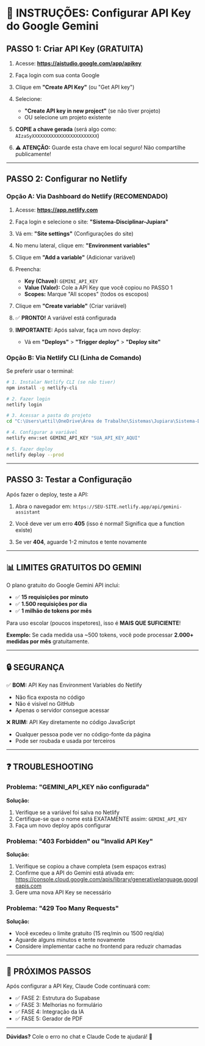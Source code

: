 # 🔑 INSTRUÇÕES: Configurar API Key do Google Gemini

## PASSO 1: Criar API Key (GRATUITA)

1. Acesse: **https://aistudio.google.com/app/apikey**

2. Faça login com sua conta Google

3. Clique em **"Create API Key"** (ou "Get API key")

4. Selecione:
   - **"Create API key in new project"** (se não tiver projeto)
   - OU selecione um projeto existente

5. **COPIE a chave gerada** (será algo como: `AIzaSyXXXXXXXXXXXXXXXXXXXXXXXX`)

6. ⚠️ **ATENÇÃO:** Guarde esta chave em local seguro! Não compartilhe publicamente!

---

## PASSO 2: Configurar no Netlify

### Opção A: Via Dashboard do Netlify (RECOMENDADO)

1. Acesse: **https://app.netlify.com**

2. Faça login e selecione o site: **"Sistema-Disciplinar-Jupiara"**

3. Vá em: **"Site settings"** (Configurações do site)

4. No menu lateral, clique em: **"Environment variables"**

5. Clique em **"Add a variable"** (Adicionar variável)

6. Preencha:
   - **Key (Chave):** `GEMINI_API_KEY`
   - **Value (Valor):** Cole a API Key que você copiou no PASSO 1
   - **Scopes:** Marque "All scopes" (todos os escopos)

7. Clique em **"Create variable"** (Criar variável)

8. ✅ **PRONTO!** A variável está configurada

9. **IMPORTANTE:** Após salvar, faça um novo deploy:
   - Vá em **"Deploys"** > **"Trigger deploy"** > **"Deploy site"**

### Opção B: Via Netlify CLI (Linha de Comando)

Se preferir usar o terminal:

```bash
# 1. Instalar Netlify CLI (se não tiver)
npm install -g netlify-cli

# 2. Fazer login
netlify login

# 3. Acessar a pasta do projeto
cd "C:\Users\attil\OneDrive\Área de Trabalho\Sistemas\Jupiara\Sistema-Disciplinar-Jupiara-main"

# 4. Configurar a variável
netlify env:set GEMINI_API_KEY "SUA_API_KEY_AQUI"

# 5. Fazer deploy
netlify deploy --prod
```

---

## PASSO 3: Testar a Configuração

Após fazer o deploy, teste a API:

1. Abra o navegador em: `https://SEU-SITE.netlify.app/api/gemini-assistant`

2. Você deve ver um erro **405** (isso é normal! Significa que a function existe)

3. Se ver **404**, aguarde 1-2 minutos e tente novamente

---

## 📊 LIMITES GRATUITOS DO GEMINI

O plano gratuito do Google Gemini API inclui:

- ✅ **15 requisições por minuto**
- ✅ **1.500 requisições por dia**
- ✅ **1 milhão de tokens por mês**

Para uso escolar (poucos inspetores), isso é **MAIS QUE SUFICIENTE**!

**Exemplo:** Se cada medida usa ~500 tokens, você pode processar **2.000+ medidas por mês** gratuitamente.

---

## 🔒 SEGURANÇA

✅ **BOM:** API Key nas Environment Variables do Netlify
  - Não fica exposta no código
  - Não é visível no GitHub
  - Apenas o servidor consegue acessar

❌ **RUIM:** API Key diretamente no código JavaScript
  - Qualquer pessoa pode ver no código-fonte da página
  - Pode ser roubada e usada por terceiros

---

## ❓ TROUBLESHOOTING

### Problema: "GEMINI_API_KEY não configurada"

**Solução:**
1. Verifique se a variável foi salva no Netlify
2. Certifique-se que o nome está EXATAMENTE assim: `GEMINI_API_KEY`
3. Faça um novo deploy após configurar

### Problema: "403 Forbidden" ou "Invalid API Key"

**Solução:**
1. Verifique se copiou a chave completa (sem espaços extras)
2. Confirme que a API do Gemini está ativada em: https://console.cloud.google.com/apis/library/generativelanguage.googleapis.com
3. Gere uma nova API Key se necessário

### Problema: "429 Too Many Requests"

**Solução:**
- Você excedeu o limite gratuito (15 req/min ou 1500 req/dia)
- Aguarde alguns minutos e tente novamente
- Considere implementar cache no frontend para reduzir chamadas

---

## 📝 PRÓXIMOS PASSOS

Após configurar a API Key, Claude Code continuará com:

- ✅ FASE 2: Estrutura do Supabase
- ✅ FASE 3: Melhorias no formulário
- ✅ FASE 4: Integração da IA
- ✅ FASE 5: Gerador de PDF

---

**Dúvidas?** Cole o erro no chat e Claude Code te ajudará! 🚀
